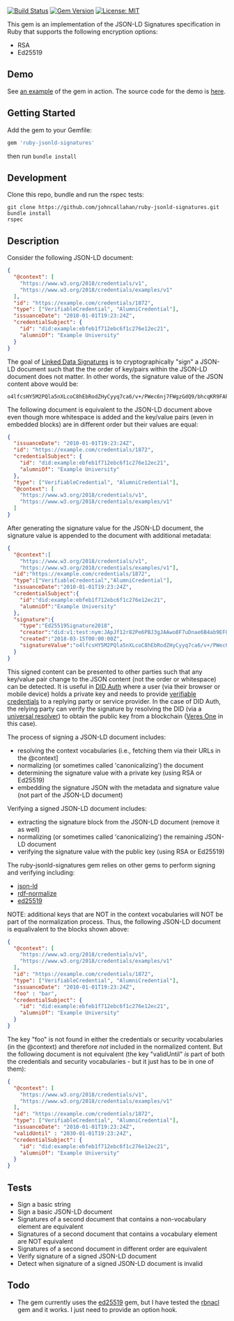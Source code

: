 [![Build Status](https://travis-ci.org/johncallahan/ruby-jsonld-signatures.svg?branch=master)](https://travis-ci.org/johncallahan/ruby-jsonld-signatures) [![Gem Version](https://badge.fury.io/rb/ruby-jsonld-signatures.svg)](https://badge.fury.io/rb/ruby-jsonld-signatures) [![License: MIT](https://img.shields.io/badge/License-MIT-yellow.svg)](https://opensource.org/licenses/MIT)

This gem is an implementation of the JSON-LD Signatures specification
in Ruby that supports the following encryption options:

* RSA
* Ed25519

Demo
----

See [an example](https://ldsigdemo.herokuapp.com/) of the gem in action.  The source code for the demo is [here](https://github.com/johncallahan/ldsigdemo).

Getting Started
---------------

Add the gem to your Gemfile:

```ruby
gem 'ruby-jsonld-signatures'
```

then run `bundle install`

Development
-----------

Clone this repo, bundle and run the rspec tests:

```shell
git clone https://github.com/johncallahan/ruby-jsonld-signatures.git
bundle install
rspec
```

Description
-----------

Consider the following JSON-LD document:

```json
{
  "@context": [
    "https://www.w3.org/2018/credentials/v1",
    "https://www.w3.org/2018/credentials/examples/v1"
  ],
  "id": "https://example.com/credentials/1872",
  "type": ["VerifiableCredential", "AlumniCredential"],
  "issuanceDate": "2010-01-01T19:23:24Z",
  "credentialSubject": {
    "id": "did:example:ebfeb1f712ebc6f1c276e12ec21",
    "alumniOf": "Example University"
  }
}
```

The goal of [Linked Data Signatures](https://w3c-dvcg.github.io/ld-signatures/) is to
cryptographically "sign" a JSON-LD document such that the the order of
key/pairs within the JSON-LD document does not matter.  In other words,
the signature value of the JSON content above would be:

```
o4lfcsHY5M2PQla5nXLcoC8hEbRodZHyCyyq7ca6/v+/PWec6nj7FWgzGdQ9/bhcqKR9FAPp/5+ncPXmE2Z2CA==
```

The following document is equivalent to the JSON-LD document above even
though more whitespace is added and the key/value pairs (even in
embedded blocks) are in different order but their values are equal:

```json
{
  "issuanceDate": "2010-01-01T19:23:24Z",
  "id": "https://example.com/credentials/1872",
  "credentialSubject": {
    "id": "did:example:ebfeb1f712ebc6f1c276e12ec21",
    "alumniOf": "Example University"
  },
  "type": ["VerifiableCredential", "AlumniCredential"],
  "@context": [
    "https://www.w3.org/2018/credentials/v1",
    "https://www.w3.org/2018/credentials/examples/v1"
  ]
}
```

After generating the signature value for the JSON-LD document, the
signature value is appended to the document with additional metadata:

```json
{
  "@context":[
    "https://www.w3.org/2018/credentials/v1",
    "https://www.w3.org/2018/credentials/examples/v1"],
  "id":"https://example.com/credentials/1872",
  "type":["VerifiableCredential","AlumniCredential"],
  "issuanceDate":"2010-01-01T19:23:24Z",
  "credentialSubject":{
    "id":"did:example:ebfeb1f712ebc6f1c276e12ec21",
    "alumniOf":"Example University"
  },
  "signature":{
    "type":"Ed25519Signature2018",
    "creator":"did:v1:test:nym:JApJf12r82Pe6PBJ3gJAAwo8F7uDnae6B4ab9EFQ7XXk#authn-key-1",
    "created":"2018-03-15T00:00:00Z",
    "signatureValue":"o4lfcsHY5M2PQla5nXLcoC8hEbRodZHyCyyq7ca6/v+/PWec6nj7FWgzGdQ9/bhcqKR9FAPp/5+ncPXmE2Z2CA=="
  }
}
```

This signed content can be presented to other parties such that any
key/value pair change to the JSON content (not the order or
whitespace) can be detected.  It is useful in [DID Auth](https://github.com/WebOfTrustInfo/rebooting-the-web-of-trust-spring2018/blob/master/final-documents/did-auth.md) where a
user (via their browser or mobile device) holds a private key and
needs to provide [verifiable credentials](https://github.com/WebOfTrustInfo/rwot7/blob/master/topics-and-advance-readings/verifiable-credentials-primer.md) to a replying party or
service provider.  In the case of DID Auth, the relying party can
verify the signature by resolving the DID (via a [universal
resolver](https://github.com/decentralized-identity/universal-resolver)) to obtain the public key from a blockchain ([Veres
One](https://github.com/veres-one/veres-one) in this case).

The process of signing a JSON-LD document includes:

* resolving the context vocabularies (i.e., fetching them via their URLs in the @context]
* normalizing (or sometimes called 'canonicalizing') the document
* determining the signature value with a private key (using RSA or Ed25519)
* embedding the signature JSON with the metadata and signature value (not part of the JSON-LD document)

Verifying a signed JSON-LD document includes:

* extracting the signature block from the JSON-LD document (remove it as well)
* normalizing (or sometimes called 'canonicalizing') the remaining JSON-LD document
* verifying the signature value with the public key (using RSA or Ed25519)

The ruby-jsonld-signatures gem relies on other gems to perform signing
and verifying including:

* [json-ld](https://github.com/ruby-rdf/json-ld)
* [rdf-normalize](https://github.com/ruby-rdf/rdf-normalize)
* [ed25519](https://github.com/crypto-rb/ed25519)

NOTE: additional keys that are NOT in the context vocabularies will
NOT be part of the normalization process.  Thus, the following JSON-LD
document is equalivalent to the blocks shown above:

```json
{
  "@context": [
    "https://www.w3.org/2018/credentials/v1",
    "https://www.w3.org/2018/credentials/examples/v1"
  ],
  "id": "https://example.com/credentials/1872",
  "type": ["VerifiableCredential", "AlumniCredential"],
  "issuanceDate": "2010-01-01T19:23:24Z",
  "foo" : "bar",
  "credentialSubject": {
    "id": "did:example:ebfeb1f712ebc6f1c276e12ec21",
    "alumniOf": "Example University"
  }
}
```

The key "foo" is not found in either the credentials or security
vocabularies (in the @context) and therefore *not* included in the
normalized content.  But the following document is not equivalent (the
key "validUntil" *is* part of both the credentials and security
vocabularies - but it just has to be in one of them):

```json
{
  "@context": [
    "https://www.w3.org/2018/credentials/v1",
    "https://www.w3.org/2018/credentials/examples/v1"
  ],
  "id": "https://example.com/credentials/1872",
  "type": ["VerifiableCredential", "AlumniCredential"],
  "issuanceDate": "2010-01-01T19:23:24Z",
  "validUntil" : "2030-01-01T19:23:24Z",
  "credentialSubject": {
    "id": "did:example:ebfeb1f712ebc6f1c276e12ec21",
    "alumniOf": "Example University"
  }
}
```

Tests
-----

* Sign a basic string
* Sign a basic JSON-LD document
* Signatures of a second document that contains a non-vocabulary element are equivalent
* Signatures of a second document that contains a vocabulary element are NOT equivalent
* Signatures of a second document in different order are equivalent
* Verify signature of a signed JSON-LD document
* Detect when signature of a signed JSON-LD document is invalid

Todo
----

* The gem currently uses the [ed25519](https://github.com/crypto-rb/ed25519) gem, but I have tested the
  [rbnacl](https://github.com/crypto-rb/rbnacl) gem and it works.  I just need to provide an option hook.

